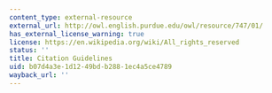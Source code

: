 ```yaml
---
content_type: external-resource
external_url: http://owl.english.purdue.edu/owl/resource/747/01/
has_external_license_warning: true
license: https://en.wikipedia.org/wiki/All_rights_reserved
status: ''
title: Citation Guidelines
uid: b07d4a3e-1d12-49bd-b288-1ec4a5ce4789
wayback_url: ''
---
```

